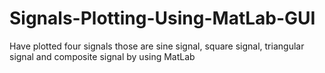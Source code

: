 # Signals-Plotting-Using-MatLab-GUI
Have plotted four signals those are sine signal, square signal, triangular signal and composite signal by using MatLab
